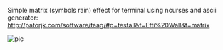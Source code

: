 Simple matrix (symbols rain) effect for terminal using ncurses and ascii generator: http://patorjk.com/software/taag/#p=testall&f=Efti%20Wall&t=matrix

![pic](https://i.ibb.co/J51rZy6/1.png)
